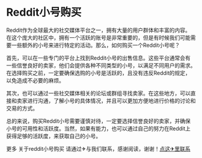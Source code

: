# Reddit小号购买

Reddit作为全球最大的社交媒体平台之一，拥有大量的用户群体和丰富的内容。在这个庞大的社区中，拥有一个活跃的账号是非常重要的，但是有时候我们可能需要一些额外的小号来进行特定的活动。那么，如何购买一个Reddit小号呢？

首先，可以在一些专门的平台上找到Reddit小号的出售信息。这些平台通常会有一些信誉良好的卖家，他们会提供各种不同类型的小号，以满足不同用户的需求。在选择购买之前，一定要确保选购的小号是活跃的，且没有违反Reddit的规定，以免造成不必要的麻烦。

其次，也可以通过一些社交媒体相关的论坛或群组寻找卖家。在这些地方，可以直接和卖家进行沟通，了解小号的具体情况，并且可以更加方便地进行价格的讨论和交易的方式。

总的来说，购买Reddit小号需要谨慎对待，一定要选择信誉良好的卖家，并确保小号的可用性和活跃度。当然，如果有能力，也可以通过自己的努力在Reddit上获得足够的活跃度，来获取自己的小号。

更多 关于reddit小号购买 请通过✈与我们联系，感谢阅读，谢谢！[点这✈里联系](https://acc.k02.cc)